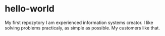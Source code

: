 # hello-world
My first repozytory
I am experienced information systems creator.
I like solving problems practicaly, as simple as possible.
My customers like that.
